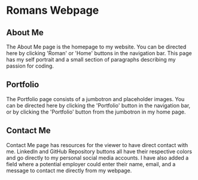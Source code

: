 # Romans Webpage


## About Me
The About Me page is the homepage to my website. You can be directed here by clicking 'Roman' or 'Home' buttons in the navigation bar. This page has my self portrait and a small section of paragraphs describing my passion for coding.

## Portfolio
The Portfolio page consists of a jumbotron and placeholder images. You can be directed here by clicking the 'Portfolio' button in the navigation bar, or by clicking the 'Portfolio' button from the jumbotron in my home page.

## Contact Me
Contact Me page has resources for the viewer to have direct contact with me. LinkedIn and GitHub Repository buttons all have their respective colors and go directly to my personal social media accounts. I have also added a field where a potential employer could enter their name, email, and a message to contact me directly from my webpage.